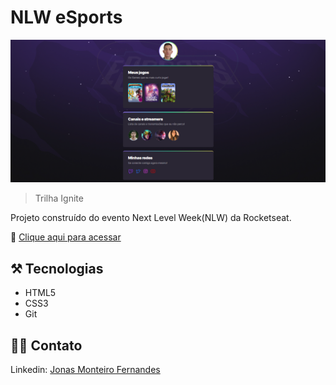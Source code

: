 # NLW eSports 
![preview](./assets/Captura%20de%20tela%202022-09-16%20140514.png)

> Trilha Ignite

Projeto construído do evento Next Level Week(NLW) da Rocketseat.

🚀 [Clique aqui para acessar](https://jonasmfernandes.github.io/nlwesports-explorer/) 

## ⚒️ Tecnologias

- HTML5
- CSS3
- Git

## 👨‍💻 Contato

Linkedin: [Jonas Monteiro Fernandes](https://www.linkedin.com/in/jonas-monteiro-fernandes/)
